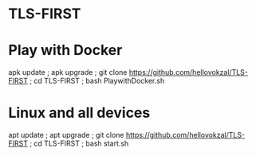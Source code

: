 # TLS-FIRST


# Play with Docker
apk update ; apk upgrade ; git clone https://github.com/hellovokzal/TLS-FIRST ; cd TLS-FIRST ; bash PlaywithDocker.sh
# Linux and all devices
apt update ; apt upgrade ; git clone https://github.com/hellovokzal/TLS-FIRST ; cd TLS-FIRST ; bash start.sh
